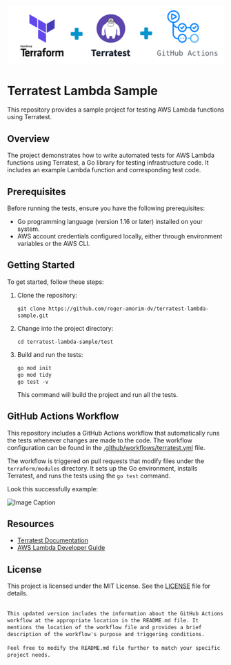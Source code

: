 <p align="center">
  <img width="500" src="images/terratest_logo_with_title.png">
</p>


# Terratest Lambda Sample

This repository provides a sample project for testing AWS Lambda functions using Terratest.

## Overview

The project demonstrates how to write automated tests for AWS Lambda functions using Terratest, a Go library for testing infrastructure code. It includes an example Lambda function and corresponding test code.

## Prerequisites

Before running the tests, ensure you have the following prerequisites:

- Go programming language (version 1.16 or later) installed on your system.
- AWS account credentials configured locally, either through environment variables or the AWS CLI.

## Getting Started

To get started, follow these steps:

1. Clone the repository:

   ```shell
   git clone https://github.com/roger-amorim-dv/terratest-lambda-sample.git
   ```

2. Change into the project directory:

   ```shell
   cd terratest-lambda-sample/test
   ```

3. Build and run the tests:

   ```shell
   go mod init
   go mod tidy
   go test -v
   ```

   This command will build the project and run all the tests.


## GitHub Actions Workflow

This repository includes a GitHub Actions workflow that automatically runs the tests whenever changes are made to the code. The workflow configuration can be found in the [.github/workflows/terratest.yml](.github/workflows/terratest.yml) file.

The workflow is triggered on pull requests that modify files under the `terraform/modules` directory. It sets up the Go environment, installs Terratest, and runs the tests using the `go test` command.

Look this successfully example:

![Image Caption](images/github_action_successfully.png)

## Resources

- [Terratest Documentation](https://terratest.gruntwork.io/docs/)
- [AWS Lambda Developer Guide](https://docs.aws.amazon.com/lambda/latest/dg/welcome.html)

## License

This project is licensed under the MIT License. See the [LICENSE](LICENSE) file for details.
```

This updated version includes the information about the GitHub Actions workflow at the appropriate location in the README.md file. It mentions the location of the workflow file and provides a brief description of the workflow's purpose and triggering conditions.

Feel free to modify the README.md file further to match your specific project needs.